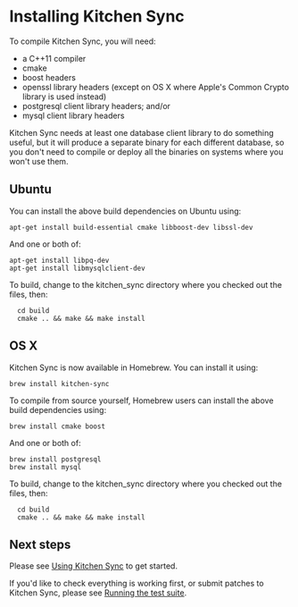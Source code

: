 Installing Kitchen Sync
=======================

To compile Kitchen Sync, you will need:
* a C++11 compiler
* cmake
* boost headers
* openssl library headers (except on OS X where Apple's Common Crypto library is used instead)
* postgresql client library headers; and/or
* mysql client library headers

Kitchen Sync needs at least one database client library to do something useful, but it will produce a separate binary for each different database, so you don't need to compile or deploy all the binaries on systems where you won't use them.

Ubuntu
------

You can install the above build dependencies on Ubuntu using:
```
apt-get install build-essential cmake libboost-dev libssl-dev
```

And one or both of:
```
apt-get install libpq-dev
apt-get install libmysqlclient-dev
```

To build, change to the kitchen_sync directory where you checked out the files, then:
```
  cd build
  cmake .. && make && make install
```

OS X
----

Kitchen Sync is now available in Homebrew.  You can install it using:
```
brew install kitchen-sync
```

To compile from source yourself, Homebrew users can install the above build dependencies using:
```
brew install cmake boost
```

And one or both of:
```
brew install postgresql
brew install mysql
```

To build, change to the kitchen_sync directory where you checked out the files, then:
```
  cd build
  cmake .. && make && make install
```

Next steps
----------

Please see [Using Kitchen Sync](USAGE.md) to get started.

If you'd like to check everything is working first, or submit patches to Kitchen Sync, please see [Running the test suite](TESTS.md).

